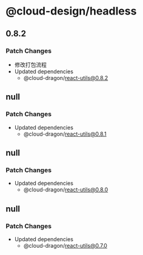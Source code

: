 # @cloud-design/headless

## 0.8.2

### Patch Changes

- 修改打包流程
- Updated dependencies
  - @cloud-dragon/react-utils@0.8.2

## null

### Patch Changes

- Updated dependencies
  - @cloud-dragon/react-utils@0.8.1

## null

### Patch Changes

- Updated dependencies
  - @cloud-dragon/react-utils@0.8.0

## null

### Patch Changes

- Updated dependencies
  - @cloud-dragon/react-utils@0.7.0
